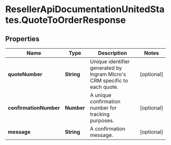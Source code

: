 # ResellerApiDocumentationUnitedStates.QuoteToOrderResponse

## Properties

Name | Type | Description | Notes
------------ | ------------- | ------------- | -------------
**quoteNumber** | **String** | Unique identifier generated by Ingram Micro&#39;s CRM specific to each quote. | [optional] 
**confirmationNumber** | **Number** | A unique confirmation number for tracking purposes. | [optional] 
**message** | **String** | A confirmation message. | [optional] 


